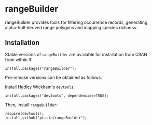 rangeBuilder
=========

rangeBuilder provides tools for filtering occurrence records, generating alpha-hull-derived range polygons and mapping species richness. 

Installation
---------------
Stable versions of ```rangeBuilder``` are available for installation from CRAN from within R:

	install.packages("rangeBuilder");

Pre-release versions can be obtained as follows.

Install Hadley Wickham's ```devtools```:

	install.packages("devtools", dependencies=TRUE);

Then, install ```rangeBuilder```:

	require(devtools);
	install_github("ptitle/rangeBuilder");

